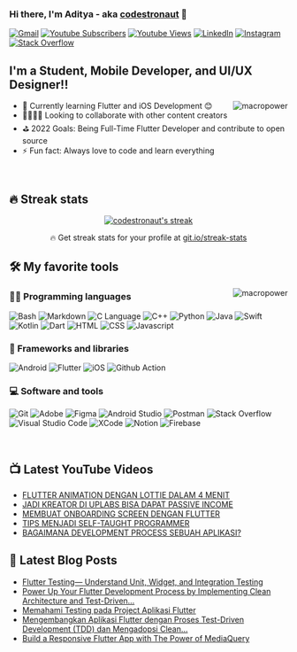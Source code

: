### Hi there, I'm Aditya - aka [codestronaut][website] 👋

[<img alt="Gmail" src="https://img.shields.io/badge/hello.adityarohman@gmail.com-D14836?logo=gmail&logoColor=white" />][email]
[<img alt="Youtube Subscribers" src="https://img.shields.io/youtube/channel/subscribers/UCkneuRboNnrK25dEDwIVPAw?label=Subscribers%20&logo=Youtube"/>][youtube]
[<img alt="Youtube Views" src="https://img.shields.io/youtube/channel/views/UCkneuRboNnrK25dEDwIVPAw?label=Views%20&logo=Youtube"/>][youtube]
[<img alt="LinkedIn" src="https://img.shields.io/badge/Aditya Rohman%20-%230077B5.svg?logo=linkedin&logoColor=white"/>][linkedin]
[<img alt="Instagram" src="https://img.shields.io/badge/adityaa.r__%20-%23E4405F.svg?logo=Instagram&logoColor=white"/>][instagram]
[<img alt="Stack Overflow" src="https://img.shields.io/stackexchange/stackoverflow/r/15894688?color=orange&label=Reputation&logo=stackoverflow"/>][stackoverflow]

## I'm a Student, Mobile Developer, and UI/UX Designer!!

<a href="#codestronaut-title">
  <img src="https://github-readme-stats.vercel.app/api?username=codestronaut&show_icons=true&theme=dracula&hide_border=true" alt="macropower" align="right" />
</a>

<!-- [![Aditya's github stats](https://github-readme-stats.vercel.app/api?username=codestronaut&show_icons=true&theme=blueberry)](https://github.com/anuraghazra/github-readme-stats) -->

- 🌱 Currently learning Flutter and iOS Development 😊
- 👨‍💻👩‍💻 Looking to collaborate with other content creators
- ⛳️ 2022 Goals: Being Full-Time Flutter Developer and contribute to open source
- ⚡ Fun fact: Always love to code and learn everything

<br>

## 🔥 Streak stats

<!-- GitHub Readme Streak Stats - https://github.com/DenverCoder1/github-readme-streak-stats -->
<p align="center">
  <a href="https://github.com/DenverCoder1/github-readme-streak-stats">
    <img title="🔥 Get streak stats for your profile at git.io/streak-stats" alt="codestronaut's streak" src="https://github-readme-streak-stats.herokuapp.com/?user=codestronaut&theme=monokai-metallian&hide_border=true"/>
  </a>
  <p align="center">🔥 Get streak stats for your profile at <a href="https://git.io/streak-stats">git.io/streak-stats</a></p>
</p>

## 🛠️ My favorite tools

<a href="#codestronaut-title">
  <img src="https://github-readme-stats.vercel.app/api/top-langs/?username=codestronaut&layout=compact&theme=dracula&hide_border=true" alt="macropower" align="right" />
</a>

### 👨‍💻 Programming languages

<p>
  <img alt="Bash" src="https://img.shields.io/badge/Bash-121011?logo=gnu-bash&logoColor=white"/>
  <img alt="Markdown" src="https://img.shields.io/badge/Markdown-000000?logo=markdown&logoColor=white"/>
  <img alt="C Language" src="https://img.shields.io/badge/C-03599C?logo=c&logoColor=white"/>
  <img alt="C++" src="https://img.shields.io/badge/C++-9C033A?logo=c%2B%2B&logoColor=white"/>
  <img alt="Python" src="https://img.shields.io/badge/Python-14354C?logo=python&logoColor=white"/>
  <img alt="Java" src="https://img.shields.io/badge/Java-FC7565?logo=java&logoColor=white"/>
  <img alt="Swift" src="https://img.shields.io/badge/Swift-FE6C39?logo=swift&logoColor=white"/>
  <img alt="Kotlin" src="https://img.shields.io/badge/Kotlin-8365E8?logo=kotlin&logoColor=white"/>
  <img alt="Dart" src="https://img.shields.io/badge/Dart-25BEFA?logo=dart&logoColor=white"/>
  <img alt="HTML" src="https://img.shields.io/badge/HTML-E34F26?logo=html5&logoColor=white"/>
  <img alt="CSS" src="https://img.shields.io/badge/CSS-1572B6?logo=css3&logoColor=white"/>
  <img alt="Javascript" src="https://img.shields.io/badge/JavaScript-F7DF1E?logo=javascript&logoColor=black"/>
</p>

### 🧰 Frameworks and libraries

<p>
  <img alt="Android" src="https://img.shields.io/badge/Android-36C89C?logo=android&logoColor=white" />
  <img alt="Flutter" src="https://img.shields.io/badge/Flutter-095B9A?logo=flutter&logoColor=white" />
  <img alt="iOS" src="https://img.shields.io/badge/Ios-FFFFFF?logo=apple&logoColor=black" />
  <img alt="Github Action" src="https://img.shields.io/badge/GitHub%20Actions-2671E5?logo=github%20actions&logoColor=white" />
</p>

### 💻 Software and tools

<p>
  <img alt="Git" src="https://img.shields.io/badge/Git-F05033?logo=git&logoColor=white" />
  <img alt="Adobe" src="https://img.shields.io/badge/Adobe-FF0000?logo=adobe&logoColor=white"/>
  <img alt="Figma" src="https://img.shields.io/badge/Figma-121011?logo=figma&logoColor=white"/>
  <img alt="Android Studio" src="https://img.shields.io/badge/Android%20Studio-008678?logo=android-studio&logoColor=white"/>
  <img alt="Postman" src="https://img.shields.io/badge/Postman-FF6C37?logo=postman&logoColor=white"/>
  <img alt="Stack Overflow" src="https://img.shields.io/badge/-Stack%20Overflow-FE7A16?logo=stack-overflow&logoColor=white"/>
  <img alt="Visual Studio Code" src="https://img.shields.io/badge/Visual%20Studio%20Code-FFFFFF?logo=visual-studio-code&logoColor=0078d7"/>
  <img alt="XCode" src="https://img.shields.io/badge/Xcode-0785DF?logo=xcode&logoColor=white"/>
  <img alt="Notion" src="https://img.shields.io/badge/Notion-010101?logo=notion&logoColor=white"/>
  <img alt="Firebase" src="https://img.shields.io/badge/Firebase-FFBD46?logo=firebase&logoColor=white"/>
</p>

<br>

## 📺 Latest YouTube Videos

<!-- YOUTUBE:START -->
- [FLUTTER ANIMATION DENGAN LOTTIE DALAM 4 MENIT](https://www.youtube.com/watch?v=UXastl8wNW4)
- [JADI KREATOR DI UPLABS BISA DAPAT PASSIVE INCOME](https://www.youtube.com/watch?v=gTNblAf15E0)
- [MEMBUAT ONBOARDING SCREEN DENGAN FLUTTER](https://www.youtube.com/watch?v=0G1i1Xb4L2E)
- [TIPS MENJADI SELF-TAUGHT PROGRAMMER](https://www.youtube.com/watch?v=PcdBe0IPpQg)
- [BAGAIMANA DEVELOPMENT PROCESS SEBUAH APLIKASI?](https://www.youtube.com/watch?v=yzwWRteUfaM)
<!-- YOUTUBE:END -->

## 📒 Latest Blog Posts

<!-- BLOG-POST-LIST:START -->
- [Flutter Testing— Understand Unit, Widget, and Integration Testing](https://betterprogramming.pub/flutter-testing-101-understand-unit-widget-and-integration-testing-fd5d07e312e?source=rss-8f67b6db7256------2)
- [Power Up Your Flutter Development Process by Implementing Clean Architecture and Test-Driven…](https://betterprogramming.pub/flutter-clean-architecture-test-driven-development-practical-guide-445f388e8604?source=rss-8f67b6db7256------2)
- [Memahami Testing pada Project Aplikasi Flutter](https://aditya-rohman.medium.com/memahami-testing-pada-project-aplikasi-flutter-71b6859b4cd4?source=rss-8f67b6db7256------2)
- [Mengembangkan Aplikasi Flutter dengan Proses Test-Driven Development &lpar;TDD&rpar; dan Mengadopsi Clean…](https://aditya-rohman.medium.com/mengembangkan-aplikasi-flutter-dengan-proses-test-driven-development-tdd-dan-mengadopsi-clean-29d29bb0702b?source=rss-8f67b6db7256------2)
- [Build a Responsive Flutter App with The Power of MediaQuery](https://aditya-rohman.medium.com/build-a-responsive-flutter-app-with-the-power-of-mediaquery-5188c3fca9c4?source=rss-8f67b6db7256------2)
<!-- BLOG-POST-LIST:END -->

[website]: https://codestronaut.github.io
[youtube]: https://www.youtube.com/channel/UCkneuRboNnrK25dEDwIVPAw
[instagram]: https://www.instagram.com/adityaa.r__
[linkedin]: https://www.linkedin.com/in/adityarohman
[email]: mailto:hello.adityarohman@gmail.com
[stackoverflow]: https://stackoverflow.com/users/15894688/aditya
